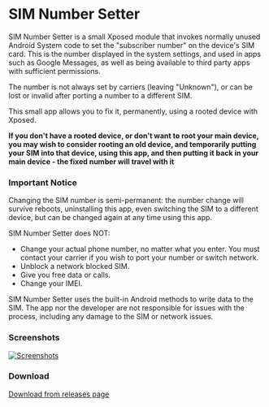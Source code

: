 # SIM Number Setter

SIM Number Setter is a small Xposed module that invokes normally unused Android System code to set 
the "subscriber number" on the device's SIM card. This is the number displayed in the system 
settings, and used in apps such as Google Messages, as well as being available to third party apps 
with sufficient permissions.

The number is not always set by carriers (leaving "Unknown"), or can be lost or invalid after 
porting a number to a different SIM. 

This small app allows you to fix it, permanently, using a rooted device with Xposed.

**If you don't have a rooted device, or don't want to root your main device, you may wish to 
consider rooting an old device, and temporarily putting your SIM into that device, using this app,
and then putting it back in your main device - the fixed number will travel with it**

### Important Notice

Changing the SIM number is semi-permanent: the number change will survive reboots, uninstalling this
app, even switching the SIM to a different device, but can be changed again at any time using this 
app. 

SIM Number Setter does NOT:
- Change your actual phone number, no matter what you enter. You must contact your carrier if you wish to port your number or switch network.
- Unblock a network blocked SIM.
- Give you free data or calls.
- Change your IMEI.
  
SIM Number Setter uses the built-in Android methods to write data to the SIM. 
The app nor the developer are not responsible for issues with the process, including any damage to 
the SIM or network issues.

### Screenshots

[![Screenshots](https://i.imgur.com/UNKADmrl.png)](https://i.imgur.com/UNKADmr.png)

### Download

[Download from releases page](https://github.com/KieronQuinn/SIMNumberSetter/releases)
